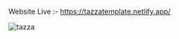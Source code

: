    Website Live :- https://tazzatemplate.netlify.app/


![tazza](https://github.com/bhakti001/tazza/assets/131843063/80706fc4-45c1-433d-93d7-83d1e69ddcef)

 
